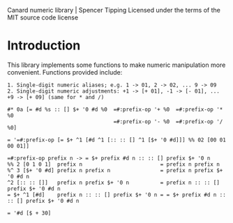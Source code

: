 Canard numeric library | Spencer Tipping
Licensed under the terms of the MIT source code license

# Introduction

This library implements some functions to make numeric manipulation more convenient. Functions provided include:

    1. Single-digit numeric aliases; e.g. 1 -> 01, 2 -> 02, ... 9 -> 09
    2. Single-digit numeric adjustments: +1 -> [+ 01], -1 -> [- 01], ... +9 -> [+ 09] (same for * and /)

    #* 0a [= #d %s :: [] $+ '0 #d %0  =#:prefix-op '+ %0  =#:prefix-op '* %0
                                      =#:prefix-op '- %0  =#:prefix-op '/ %0]

    = '=#:prefix-op [= $+ ^1 [#d ^1 [:: :: [] ^1 [$+ '0 #d]]] %% 02 [00 01 00 01]]

    =#:prefix-op prefix n -> = $+ prefix #d n :: :: [] prefix $+ '0 n
    %% 2 [0 1 0 1]  prefix n                         = prefix n prefix n
    %^ 3 [$+ '0 #d] prefix n prefix n                = prefix n prefix $+ '0 #d n
    ^2 [:: :: []]   prefix n prefix $+ '0 n          = prefix n :: :: [] prefix $+ '0 #d n
    = $+ ^1 [#d]    prefix n :: :: [] prefix $+ '0 n = = $+ prefix #d n :: :: [] prefix $+ '0 #d n

    = '#d [$ + 30]
